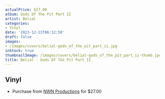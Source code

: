 ```yaml
---
actualPrice: $27.00
album: Gods Of The Pit Part II
artist: Belial
categories:
- Vinyl
date: '2023-12-23T06:12:50'
draft: false
images:
- /images/covers/belial-gods_of_the_pit_part_ii.jpg
inStock: true
thumbnailImage: /images/covers/belial-gods_of_the_pit_part_ii-thumb.jpg
title: Belial - Gods Of The Pit Part II
---
```


## Vinyl
* Purchase from [NWN Productions](http://shop.nwnprod.com/index.php?route=product/product&path=75&product_id=44355&sort=pd.name&order=ASC) for $27.00
